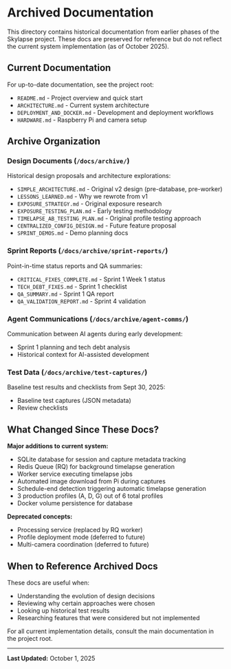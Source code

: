 # Archived Documentation

This directory contains historical documentation from earlier phases of the Skylapse project. These docs are preserved for reference but do not reflect the current system implementation (as of October 2025).

## Current Documentation

For up-to-date documentation, see the project root:

- `README.md` - Project overview and quick start
- `ARCHITECTURE.md` - Current system architecture
- `DEPLOYMENT_AND_DOCKER.md` - Development and deployment workflows
- `HARDWARE.md` - Raspberry Pi and camera setup

## Archive Organization

### Design Documents (`/docs/archive/`)

Historical design proposals and architecture explorations:

- `SIMPLE_ARCHITECTURE.md` - Original v2 design (pre-database, pre-worker)
- `LESSONS_LEARNED.md` - Why we rewrote from v1
- `EXPOSURE_STRATEGY.md` - Original exposure research
- `EXPOSURE_TESTING_PLAN.md` - Early testing methodology
- `TIMELAPSE_AB_TESTING_PLAN.md` - Original profile testing approach
- `CENTRALIZED_CONFIG_DESIGN.md` - Future feature proposal
- `SPRINT_DEMOS.md` - Demo planning docs

### Sprint Reports (`/docs/archive/sprint-reports/`)

Point-in-time status reports and QA summaries:

- `CRITICAL_FIXES_COMPLETE.md` - Sprint 1 Week 1 status
- `TECH_DEBT_FIXES.md` - Sprint 1 checklist
- `QA_SUMMARY.md` - Sprint 1 QA report
- `QA_VALIDATION_REPORT.md` - Sprint 4 validation

### Agent Communications (`/docs/archive/agent-comms/`)

Communication between AI agents during early development:

- Sprint 1 planning and tech debt analysis
- Historical context for AI-assisted development

### Test Data (`/docs/archive/test-captures/`)

Baseline test results and checklists from Sept 30, 2025:

- Baseline test captures (JSON metadata)
- Review checklists

## What Changed Since These Docs?

**Major additions to current system:**

- SQLite database for session and capture metadata tracking
- Redis Queue (RQ) for background timelapse generation
- Worker service executing timelapse jobs
- Automated image download from Pi during captures
- Schedule-end detection triggering automatic timelapse generation
- 3 production profiles (A, D, G) out of 6 total profiles
- Docker volume persistence for database

**Deprecated concepts:**

- Processing service (replaced by RQ worker)
- Profile deployment mode (deferred to future)
- Multi-camera coordination (deferred to future)

## When to Reference Archived Docs

These docs are useful when:

- Understanding the evolution of design decisions
- Reviewing why certain approaches were chosen
- Looking up historical test results
- Researching features that were considered but not implemented

For all current implementation details, consult the main documentation in the project root.

---

**Last Updated:** October 1, 2025
